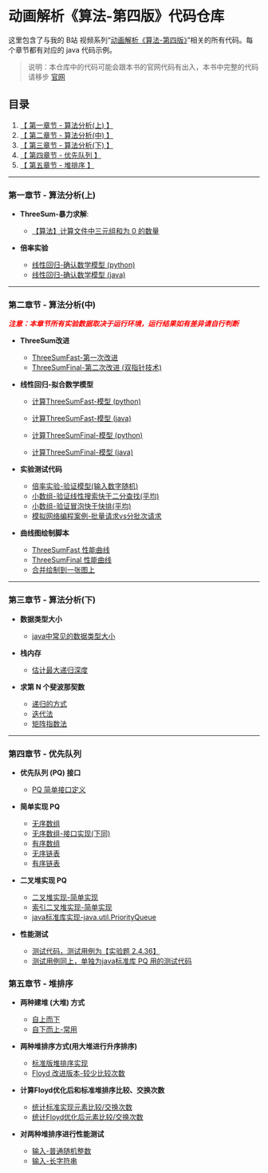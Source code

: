 # 动画解析《算法-第四版》代码仓库

这里包含了与我的 B站 视频系列“[动画解析《算法-第四版》](https://space.bilibili.com/472759461/channel/collectiondetail?sid=1719279&ctype=0)”相关的所有代码。每个章节都有对应的 java 代码示例。


> 说明：本仓库中的代码可能会跟本书的官网代码有出入，本书中完整的代码请移步 [官网](https://algs4.cs.princeton.edu/code/) 


## 目录

1. [【 第一章节 - 算法分析(上) 】](#第一章节---算法分析上)
2. [【 第二章节 - 算法分析(中) 】](#第二章节---算法分析中)
3. [【 第三章节 - 算法分析(下) 】](#第三章节---算法分析下)
4. [【 第四章节 - 优先队列 】](#第四章节---优先队列)
5. [【 第五章节 - 堆排序 】](#第五章节---堆排序)

---

### 第一章节 - 算法分析(上)

- **ThreeSum-暴力求解**: 
  - [【算法】计算文件中三元组和为 0 的数量](./src/main/java/analysis_of_algorithms/ThreeSum.java)


- **倍率实验**
  - [线性回归-确认数学模型 (python)](scripts/analysis_of_algorithms/power_law_model_estimator.py)
  - [线性回归-确认数学模型 (java)](./src/main/java/analysis_of_algorithms/LinearRegression.java)
   
---

### 第二章节 - 算法分析(中)

<span style="color:red;font-weight:bold"><i>注意：本章节所有实验数据取决于运行环境，运行结果如有差异请自行判断</i></bold></span>

- **ThreeSum改进**
  - [ThreeSumFast-第一次改进](./src/main/java/analysis_of_algorithms/ThreeSumFast.java)
  - [ThreeSumFinal-第二次改进 (双指针技术)](./src/main/java/analysis_of_algorithms/ThreeSumFinal.java)
  

- **线性回归-拟合数学模型**
  - [计算ThreeSumFast-模型 (python)](scripts/analysis_of_algorithms/ThreeSumFast_model_fitting.py)
  - [计算ThreeSumFast-模型 (java)](scripts/analysis_of_algorithms/ThreeSumFast_model_fitting.py)

  - [计算ThreeSumFinal-模型 (python)](scripts/analysis_of_algorithms/ThreeSumFast_model_fitting.py)
  - [计算ThreeSumFinal-模型 (java)](src/main/java/analysis_of_algorithms/ThreeSumFinalModelFitting.java)


- **实验测试代码**
  - [倍率实验-验证模型(输入数字随机)](src/main/java/analysis_of_algorithms/DoublingTest.java)
  - [小数组-验证线性搜索快于二分查找(平均)](src/main/java/analysis_of_algorithms/SearchComparison.java)
  - [小数组-验证冒泡快于快排(平均)](src/main/java/analysis_of_algorithms/SortComparison.java)
  - [模拟网络编程案例-批量请求vs分批次请求](src/main/java/analysis_of_algorithms/DatabaseQueryComparison.java)


- **曲线图绘制脚本**
  - [ThreeSumFast 性能曲线](scripts/analysis_of_algorithms/plot_math_model.py)
  - [ThreeSumFinal 性能曲线](scripts/analysis_of_algorithms/plot_math_model2.py)
  - [合并绘制到一张图上](scripts/analysis_of_algorithms/plot_math_model3.py)

---

### 第三章节 - 算法分析(下)

- **数据类型大小**
  - [java中常见的数据类型大小](src/main/java/analysis_of_algorithms/MemoryAnalysis.java)

- **栈内存**
  - [估计最大递归深度](src/main/java/analysis_of_algorithms/InfiniteRecursion.java)

- **求第 N 个斐波那契数**
  - [递归的方式](src/main/java/analysis_of_algorithms/FibonacciRecursive.java)
  - [迭代法](src/main/java/analysis_of_algorithms/FibonacciLoop.java)
  - [矩阵指数法](src/main/java/analysis_of_algorithms/MatrixExponentiation.java)

---

### 第四章节 - 优先队列

- **优先队列 (PQ) 接口**
  - [PQ 简单接口定义](src/main/java/priority_queues/PriorityQueue.java)

- **简单实现 PQ**
  * [无序数组](src/main/java/priority_queues/UnorderedArrayPQ.java)
  * [无序数组-接口实现(下同)](src/main/java/priority_queues/UnorderedArrayPQImpl.java)
  * [有序数组](src/main/java/priority_queues/UnorderedArrayPQ.java)
  * [无序链表](src/main/java/priority_queues/UnorderedArrayPQ.java)
  * [有序链表](src/main/java/priority_queues/UnorderedArrayPQ.java)
  

- **二叉堆实现 PQ**
  - [二叉堆实现-简单实现](src/main/java/priority_queues/BinaryHeapPQ.java)
  - [索引二叉堆实现-简单实现](src/main/java/priority_queues/IndexedBinaryHeap.java)
  - [java标准库实现-java.util.PriorityQueue](src/main/java/priority_queues/PriorityQueueExample.java)

- **性能测试**
  - [测试代码，测试用例为【实验题 2.4.36】](src/main/java/priority_queues/PerformanceTest.java)
  - [测试用例同上，单独为java标准库 PQ 用的测试代码](src/main/java/priority_queues/PerformanceTest2.java)
   
### 第五章节 - 堆排序

- **两种建堆 (大堆) 方式**
  * [自上而下](src/main/java/heap_sort/HeapTopDown.java)
  * [自下而上-常用](src/main/java/heap_sort/HeapTopDown.java)

- **两种堆排序方式(用大堆进行升序排序)**
  * [标准版堆排序实现](src/main/java/heap_sort/HeapSortOrigin.java)
  * [Floyd 改进版本-较少比较次数](src/main/java/heap_sort/HeapSortFloyd.java)

- **计算Floyd优化后和标准堆排序比较、交换次数**
  * [统计标准实现元素比较/交换次数](src/main/java/heap_sort/HeapSortStandardCount.java) 
  * [统计Floyd优化后元素比较/交换次数](src/main/java/heap_sort/HeapSortFloydCount.java) 

- **对两种堆排序进行性能测试**
  * [输入-普通随机整数](src/main/java/heap_sort/HeapSortPerformanceTest.java)
  * [输入-长字符串](src/main/java/heap_sort/HeapSortStringPerformanceTest.java)


